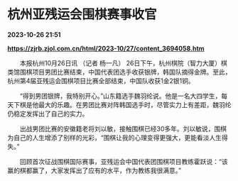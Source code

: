 # 杭州亚残运会围棋赛事收官

**2023-10-26 21:51**

**https://zjrb.zjol.com.cn/html/2023-10/27/content_3694058.htm**

　　本报杭州10月26日讯 （记者 杨一凡） 26日下午，杭州棋院（智力大厦）棋类馆围棋项目男团比赛结束，中国代表团选手收获银牌，韩国队摘得金牌。至此，杭州第4届亚残运会围棋项目比赛全部结束，中国队收获1金2银1铜。

　　“得到男团银牌，我特别开心。”山东籍选手魏羽纶说。他是一名大四学生，每天下棋是他最大的乐趣。在男团比赛对阵韩国选手时，尽管实力上有差距，魏羽纶仍稳定发挥出了自己的实力。

　　出战男团比赛的安徽籍老将刘以敏，接触围棋已经30多年。刘以敏说，围棋为自己的人生增添了别样的光彩，“围棋让我的心理变得更强大，更能看淡人生得失。”

　　回顾首次征战围棋国际赛事，亚残运会中国代表团围棋项目教练霍跃说：“该赢的棋都赢了，大家发挥出了应有的水平，作为教练我很满意。”
